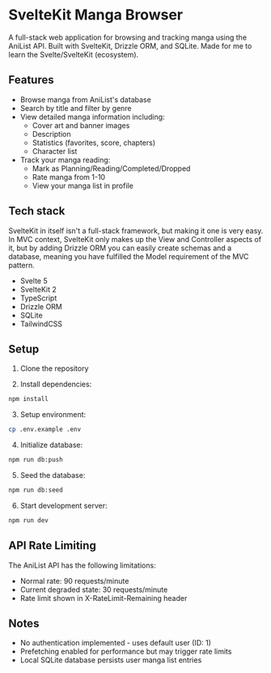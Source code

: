 # SvelteKit Manga Browser

A full-stack web application for browsing and tracking manga using the AniList API. Built with SvelteKit, Drizzle ORM, and SQLite. Made for me to learn the Svelte/SvelteKit (ecosystem).

## Features

- Browse manga from AniList's database
- Search by title and filter by genre
- View detailed manga information including:
  - Cover art and banner images
  - Description
  - Statistics (favorites, score, chapters)
  - Character list
- Track your manga reading:
  - Mark as Planning/Reading/Completed/Dropped
  - Rate manga from 1-10
  - View your manga list in profile

## Tech stack

SvelteKit in itself isn't a full-stack framework, but making it one is very easy. In MVC context, SvelteKit only makes up the View and Controller aspects of it, but by adding Drizzle ORM you can easily create schemas and a database, meaning you have fulfilled the Model requirement of the MVC pattern.

- Svelte 5
- SvelteKit 2
- TypeScript
- Drizzle ORM
- SQLite
- TailwindCSS

## Setup

1. Clone the repository

2. Install dependencies:

```bash
npm install
```

3. Setup environment:

```bash
cp .env.example .env
```

4. Initialize database:

```bash
npm run db:push
```

5. Seed the database:

```bash
npm run db:seed
```

6. Start development server:

```bash
npm run dev
```

## API Rate Limiting

The AniList API has the following limitations:

- Normal rate: 90 requests/minute
- Current degraded state: 30 requests/minute
- Rate limit shown in X-RateLimit-Remaining header

## Notes

- No authentication implemented - uses default user (ID: 1)
- Prefetching enabled for performance but may trigger rate limits
- Local SQLite database persists user manga list entries
